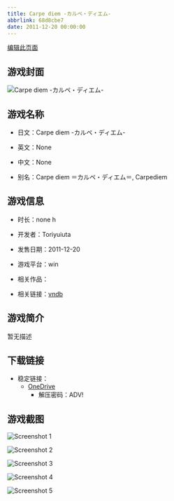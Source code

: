 ```yaml
---
title: Carpe diem -カルペ・ディエム-
abbrlink: 68d8cbe7
date: 2011-12-20 00:00:00
---
```

[编辑此页面](https://github.com/ACG-3/ADV3-source/blob/main/source/_posts/games/Carpe%20Diem.md)

## 游戏封面

![Carpe diem -カルペ・ディエム-](https://pan.timero.xyz/d/onedrive/img_lib_001/Carpe%20Diem_cover.avif)


## 游戏名称

- 日文：Carpe diem -カルペ・ディエム-
- 英文：None
- 中文：None

- 别名：Carpe diem ＝カルペ・ディエム＝, Carpediem


## 游戏信息

- 时长：none h
- 开发者：Toriyuiuta
- 发售日期：2011-12-20
- 游戏平台：win
- 相关作品：

- 相关链接：[vndb](https://vndb.org/v11629)


## 游戏简介

暂无描述


## 下载链接

- 稳定链接：
    - [OneDrive](https://pan.timero.xyz/onedrive/adv_lib_001/Carpe%20Diem)
        - 解压密码：ADV!



## 游戏截图


![Screenshot 1](https://pan.timero.xyz/d/onedrive/img_lib_001/Carpe%20Diem_Screenshot_1.avif)

![Screenshot 2](https://pan.timero.xyz/d/onedrive/img_lib_001/Carpe%20Diem_Screenshot_2.avif)

![Screenshot 3](https://pan.timero.xyz/d/onedrive/img_lib_001/Carpe%20Diem_Screenshot_3.avif)

![Screenshot 4](https://pan.timero.xyz/d/onedrive/img_lib_001/Carpe%20Diem_Screenshot_4.avif)

![Screenshot 5](https://pan.timero.xyz/d/onedrive/img_lib_001/Carpe%20Diem_Screenshot_5.avif)

